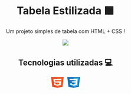 <h1 align="center">Tabela Estilizada 🟪</h1>
<p align="center">Um projeto simples de tabela com HTML + CSS !</p>
<div align="center">
  <img src="https://i.imgur.com/rSSoDae.gif" width="500px"> 
</div>

<h2 align="center">Tecnologias utilizadas 💻</h2>
<div align="center" style="display: inline_block">
  <img align="center" alt="HTML" height="30" width="40" src="https://raw.githubusercontent.com/devicons/devicon/master/icons/html5/html5-original.svg">
  <img align="center" alt="CSS" height="30" width="40" src="https://raw.githubusercontent.com/devicons/devicon/master/icons/css3/css3-original.svg">
</div>
